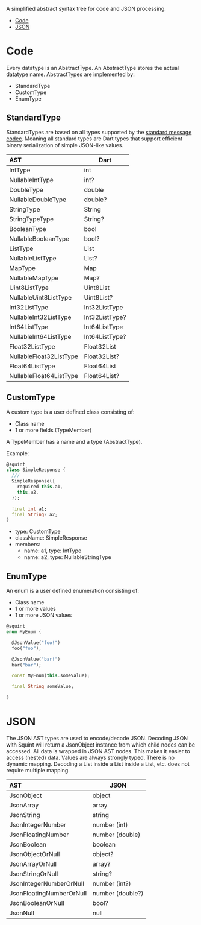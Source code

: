 A simplified abstract syntax tree for code and JSON processing.
- [Code](#Code)
- [JSON](#JSON)

# Code
Every datatype is an AbstractType. An AbstractType stores the actual datatype name.
AbstractTypes are implemented by:
- StandardType
- CustomType 
- EnumType

## StandardType
StandardTypes are based on all types supported by the [standard message codec](https://api.flutter.dev/flutter/services/StandardMessageCodec-class.html).
Meaning all standard types are Dart types that support efficient binary serialization of simple JSON-like values.


| **AST**                 | **Dart**       |
|:------------------------|----------------|
| IntType                 | int            | 
| NullableIntType         | int?           | 
| DoubleType              | double         | 
| NullableDoubleType      | double?        | 
| StringType              | String         | 
| StringTypeType          | String?        |
| BooleanType             | bool           | 
| NullableBooleanType     | bool?          | 
| ListType                | List           | 
| NullableListType        | List?          | 
| MapType                 | Map            | 
| NullableMapType         | Map?           | 
| Uint8ListType           | Uint8List      | 
| NullableUint8ListType   | Uint8List?     | 
| Int32ListType           | Int32ListType  | 
| NullableInt32ListType   | Int32ListType? | 
| Int64ListType           | Int64ListType  | 
| NullableInt64ListType   | Int64ListType? | 
| Float32ListType         | Float32List    | 
| NullableFloat32ListType | Float32List?   | 
| Float64ListType         | Float64List    | 
| NullableFloat64ListType | Float64List?   | 

## CustomType
A custom type is a user defined class consisting of:
- Class name
- 1 or more fields (TypeMember)

A TypeMember has a name and a type (AbstractType).

Example:

```dart
@squint
class SimpleResponse {
  ///
  SimpleResponse({
    required this.a1,
    this.a2,
  });

  final int a1;
  final String? a2;
}
```
- type: CustomType
- className: SimpleResponse
- members:
  - name: a1, type: IntType 
  - name: a2, type: NullableStringType

## EnumType
An enum is a user defined enumeration consisting of:
- Class name
- 1 or more values
- 1 or more JSON values

```dart
@squint
enum MyEnum {

  @JsonValue("foo!")
  foo("foo"),

  @JsonValue("bar!")
  bar("bar");

  const MyEnum(this.someValue);

  final String someValue;

}
```

# JSON
The JSON AST types are used to encode/decode JSON. Decoding
JSON with Squint will return a JsonObject instance from which
child nodes can be accessed. All data is wrapped in JSON AST nodes.
This makes it easier to access (nested) data. Values are always strongly typed.
There is no dynamic mapping. Decoding a List inside a List inside a List, etc.
does not require multiple mapping.


| **AST**                  | **JSON**         |
|:-------------------------|------------------|
| JsonObject               | object           |
| JsonArray                | array            |
| JsonString               | string           |
| JsonIntegerNumber        | number (int)     |
| JsonFloatingNumber       | number (double)  |
| JsonBoolean              | boolean          |
| JsonObjectOrNull         | object?          |
| JsonArrayOrNull          | array?           |
| JsonStringOrNull         | string?          |
| JsonIntegerNumberOrNull  | number (int?)    |
| JsonFloatingNumberOrNull | number (double?) |
| JsonBooleanOrNull        | bool?            |
| JsonNull                 | null             |